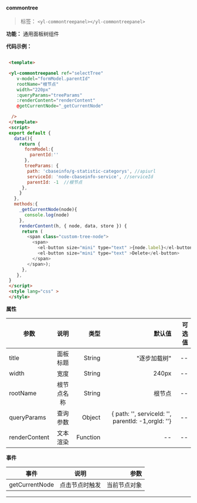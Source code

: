 
#### commontree

> 标签：  `<yl-commontreepanel></yl-commontreepanel>`

**功能：**  通用面板树组件

**代码示例：**


  ```html

   <template>

   <yl-commontreepanel ref="selectTree"
      v-model="formModel.parentId"
      rootName="根节点"
      width="220px"
      :queryParams="treeParams"
      :renderContent="renderContent"
      @getCurrentNode="_getCurrentNode"

    />
   </template>
   <script>
   export default {
     data(){
       return {
         formModel:{
           parentId:''
         },
         treeParams: {
          path: 'cbaseinfo/g-statistic-categorys', //apiurl
          serviceId: 'node-cbaseinfo-service', //serviceId
          parentId: -1  //根节点
        },
       }
     },
     methods:{
       _getCurrentNode(node){
         console.log(node)
       },
       renderContent(h, { node, data, store }) {
        return (
          <span class="custom-tree-node">
            <span>
              <el-button size="mini" type="text" >{node.label}</el-button>
              <el-button size="mini" type="text" >Delete</el-button>
            </span>
          </span>);
        },
      },
   }
   </script>
   <style lang="css" >
   </style>

  ```

  **属性**

  | 参数        | 说明           |类型   |默认值|可选值|
  | ------------- |:-------------:| -----:|---:|---:|
  | title| 面板标题 | String|"逐步加载树" |--|
  | width| 宽度 | String| 240px |--|
  | rootName| 根节点名称 | String|根节点 |--|
  | queryParams| 查询参数 | Object|{ path: '', serviceId: '', parentId: -1,orgId: ''} |--|
  | renderContent| 文本渲染 | Function | --|--|
 

  **事件**

  | 事件        | 说明           |参数   |
  | ------------- |:-------------:| -----:|
  | getCurrentNode| 点击节点时触发 | 当前节点对象|
  
---

